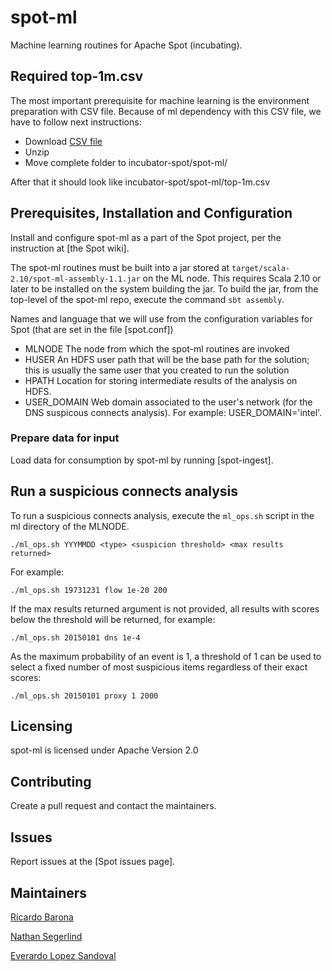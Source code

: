 # spot-ml

Machine learning routines for Apache Spot (incubating).

## Required top-1m.csv

The most important prerequisite for machine learning is the environment preparation with CSV file. Because of ml dependency with this CSV file, we have to follow next instructions: 
- Download [CSV file](http://s3.amazonaws.com/alexa-static/top-1m.csv.zip)
- Unzip
- Move complete folder to incubator-spot/spot-ml/

After that it should look like incubator-spot/spot-ml/top-1m.csv

## Prerequisites, Installation and Configuration

Install and configure spot-ml as a part of the Spot project, per the instruction at
[the Spot wiki].

The spot-ml routines must be built into a jar stored at `target/scala-2.10/spot-ml-assembly-1.1.jar` on the ML node. This requires Scala 2.10 or later to be installed on the system building the jar. To build the jar, from the top-level of the spot-ml repo, execute the command `sbt assembly`.

Names and language that we will use from the configuration variables for Spot (that are set in the file [spot.conf])

- MLNODE The node from which the spot-ml routines are invoked
- HUSER An HDFS user path that will be the base path for the solution; this is usually the same user that you created to run the solution
- HPATH Location for storing intermediate results of the analysis on HDFS.
- USER_DOMAIN Web domain associated to the user's network (for the DNS suspicous connects analysis). For example: USER_DOMAIN='intel'.

### Prepare data for input 

Load data for consumption by spot-ml by running [spot-ingest].


## Run a suspicious connects analysis

To run a suspicious connects analysis, execute the  `ml_ops.sh` script in the ml directory of the MLNODE.
```
./ml_ops.sh YYYMMDD <type> <suspicion threshold> <max results returned>
```


For example:  
```
./ml_ops.sh 19731231 flow 1e-20 200
```

If the max results returned argument is not provided, all results with scores below the threshold will be returned, for example:
```
./ml_ops.sh 20150101 dns 1e-4
```

As the maximum probability of an event is 1, a threshold of 1 can be used to select a fixed number of most suspicious items regardless of their exact scores:
```
./ml_ops.sh 20150101 proxy 1 2000
```



## Licensing

spot-ml is licensed under Apache Version 2.0

## Contributing

Create a pull request and contact the maintainers.

## Issues

Report issues at the [Spot issues page].

## Maintainers

[Ricardo Barona](https://github.com/rabarona)

[Nathan Segerlind](https://github.com/NathanSegerlind)

[Everardo Lopez Sandoval](https://github.com/EverLoSa)
